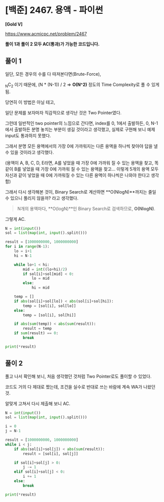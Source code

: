 # [백준] 2467. 용액 - 파이썬

**[Gold V]**



https://www.acmicpc.net/problem/2467



**풀이 1과 풀이 2 모두 AC(통과)가 가능한 코드입니다.**



## 풀이 1

일단, 모든 경우의 수를 다 따져본다면(Brute-Force),

<sub>N</sub>C<sub>2</sub> 이기 때문에, (N * (N-1)) / 2 => **O(N^2)** 정도의 Time Complexity로 풀 수 있게 됨.

당연히 이 방법은 아닐 테고,



일단 문제를 보자마자 직감적으로 생각난 것은 Two Pointer였다.

그런데 일반적인 two pointer의 느낌으로 간다면, index를 0, 1에서 출발하든, 0, N-1에서 출발하든 분명 놓치는 부분이 생길 것이라고 생각했고, 실제로 구현해 보니 예제 input도 통과하지 못했다.



그래서 분명 모든 용액에서의 가장 0에 가까워지는 다른 용액을 하나씩 찾아야 답을 낼 수 있을 것이라고 생각했다.

(용액이 A, B, C, D, E라면, A를 넣었을 때 가장 0에 가까워 질 수 있는 용액을 찾고, 똑같이 B를 넣었을 때 가장 0에 가까워 질 수 있는 용액을 찾고... 이렇게 5개의 용액 모두 자신과 같이 넣었을 때 0에 가까워질 수 있는 다른 용액이 하나씩은 나와야 한다고 생각함)

그래서 다시 생각해본 것이, Binary Search로 계산하면 **O(NlogN)**까지는 줄일 수 있으니 풀리지 않을까? 라고 생각했다.

> N개의 용액마다, **O(logN)**인 Binary Search로 검색하므로, **O(NlogN)**.



그렇게 AC.

```python
N = int(input())
sol = list(map(int, input().split()))

result = [1000000000, 1000000000]
for i in range(N-1):
    lo = i+1
    hi = N-1

    while lo+1 < hi:
        mid = int((lo+hi)/2)
        if sol[i]+sol[mid] < 0:
            lo = mid
        else:
            hi = mid

    temp = []
    if abs(sol[i]+sol[lo]) < abs(sol[i]+sol[hi]):
        temp = [sol[i], sol[lo]]
    else:
        temp = [sol[i], sol[hi]]

    if abs(sum(temp)) < abs(sum(result)):
        result = temp
    if sum(result) == 0:
        break

print(*result)
```



## 풀이 2

풀고 나서 확인해 보니, 처음 생각했던 것처럼 Two Pointer로도 풀이할 수 있었다.

코드도 거의 다 제대로 짰는데, 조건을 실수로 반대로 쓰는 바람에 계속 WA가 나왔던 것.

알맞게 고쳐서 다시 제출해 보니 AC.

```python
N = int(input())
sol = list(map(int, input().split()))

i = 0
j = N-1

result = [1000000000, 1000000000]
while i < j:
    if abs(sol[i]+sol[j]) < abs(sum(result)):
        result = [sol[i], sol[j]]

    if sol[i]+sol[j] > 0:
        j -= 1
    elif sol[i]+sol[j] < 0:
        i += 1
    else:
        break

print(*result)
```

